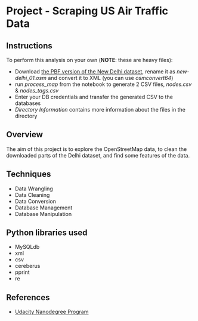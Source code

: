 # Project - Scraping US Air Traffic Data

## Instructions
To perform this analysis on your own (**NOTE**: these are heavy files):

* Download <a href = "https://mapzen.com/data/metro-extracts/metro/new-delhi_india/"> the PBF version of the New Delhi dataset</a>, rename it as *new-delhi_01.osm* and convert it to XML (you can use *osmconvert64*)
* run *process_map* from the notebook to generate 2 CSV files, *nodes.csv* & *nodes_tags.csv*
* Enter your DB credentials and transfer the generated CSV to the databases
* *Directory Information* contains more information about the files in the directory

## Overview
The aim of this project is to explore the OpenStreetMap data, to clean the downloaded parts of the Delhi dataset, and find some features of the data.

## Techniques
* Data Wrangling
* Data Cleaning
* Data Conversion
* Database Management 
* Database Manipulation
 
## Python libraries used
* MySQLdb
* xml
* csv
* cereberus
* pprint
* re

## References
* <a href = "https://classroom.udacity.com/nanodegrees/nd002/parts/860b269a-d0b0-4f0c-8f3d-ab08865d43bf/modules/316820862075463/lessons/3168208620239847/project"> Udacity Nanodegree Program </a>